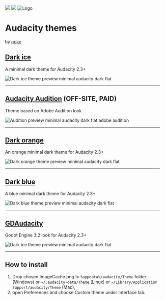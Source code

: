 [![](http://example.com/path/image)](#)
<a href="#"><img src="https://raw.githubusercontent.com/TheRockyDoo/audacity-themes/master/previews/logo.png" /></a>
![](# "Logo")
# Audacity themes
by [noko](https://gumroad.com/noko)
## [Dark ice](https://github.com/TheRockyDoo/audacity-themes/tree/master/dark-ice)
A minimal dark theme for Audacity 2.3+

![Dark ice theme preview minimal audacity dark flat](https://raw.githubusercontent.com/TheRockyDoo/audacity-themes/master/previews/dark_ice.png)

---
## [Audacity Audition](http://gum.co/audacityaudition) (OFF-SITE, PAID)
Theme based on Adobe Audition look

![Audition preview minimal audacity dark flat adobe audition](https://raw.githubusercontent.com/TheRockyDoo/audacity-themes/master/previews/audition.png)

---
## [Dark orange](https://github.com/TheRockyDoo/audacity-themes/tree/master/dark-orange)
An orange minimal dark theme for Audacity 2.3+

![Dark orange theme preview minimal audacity dark flat](https://raw.githubusercontent.com/TheRockyDoo/audacity-themes/master/previews/dark_orange.png)

---
## [Dark blue](https://github.com/TheRockyDoo/audacity-themes/tree/master/dark-blue)
A blue minimal dark theme for Audacity 2.3+

![Dark blue theme preview minimal audacity dark flat](https://raw.githubusercontent.com/TheRockyDoo/audacity-themes/master/previews/dark_blue.png)

---
## [GDAudacity](https://github.com/TheRockyDoo/audacity-themes/tree/master/gdaudacity)
Godot Engine 3.2 look for Audacity 2.3+

![Dark ice theme preview minimal audacity dark flat](https://raw.githubusercontent.com/TheRockyDoo/audacity-themes/master/previews/dark_ice.png)

---
## How to install
1. Drop chosen ImageCache.png to `%appdata%/audacity/Theme` folder (Windows) or `~/.audacity-data/Theme` (Linux) or `~/Library/Application Support/audacity/Theme` (Mac),
1. open Preferences and choose Custom theme under Interface tab.
